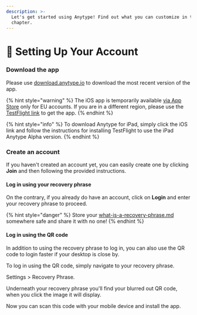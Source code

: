 ```yaml
---
description: >-
  Let's get started using Anytype! Find out what you can customize in this
  chapter.
---
```


# 👾 Setting Up Your Account

### Download the app

Please use [download.anytype.io](https://download.anytype.io) to download the most recent version of the app.

{% hint style="warning" %}
The iOS app is temporarily available [via App Store](https://apps.apple.com/pt/app/anytype-private-notes/id6449487029?l=en) only for EU accounts. If you are in a different region, please use the [TestFlight link](https://testflight.apple.com/join/BPMIR4Fk) to get the app.
{% endhint %}

{% hint style="info" %}
To download Anytype for iPad, simply click the iOS link and follow the instructions for installing TestFlight to use the iPad Anytype Alpha version.
{% endhint %}

### Create an account

If you haven't created an account yet, you can easily create one by clicking **Join** and then following the provided instructions.

#### Log in using your recovery phrase

On the contrary, if you already do have an account, click on **Login** and enter your recovery phrase to proceed.

{% hint style="danger" %}
Store your [what-is-a-recovery-phrase.md](../../data-and-security/what-is-a-recovery-phrase.md "mention") somewhere safe and share it with no one!
{% endhint %}

#### Log in using the QR code

In addition to using the recovery phrase to log in, you can also use the QR code to login faster if your desktop is close by.

To log in using the QR code, simply navigate to your recovery phrase.&#x20;

Settings > Recovery Phrase.

Underneath your recovery phrase you'll find your blurred out QR code, when you click the image it will display.&#x20;

Now you can scan this code with your mobile device and install the app.
